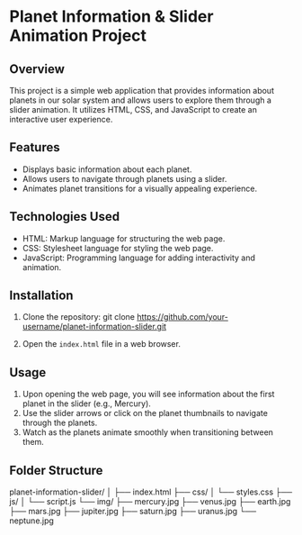# Planet Information & Slider Animation Project

## Overview

This project is a simple web application that provides information about planets in our solar system and allows users to explore them through a slider animation. It utilizes HTML, CSS, and JavaScript to create an interactive user experience.

## Features

- Displays basic information about each planet.
- Allows users to navigate through planets using a slider.
- Animates planet transitions for a visually appealing experience.

## Technologies Used

- HTML: Markup language for structuring the web page.
- CSS: Stylesheet language for styling the web page.
- JavaScript: Programming language for adding interactivity and animation.

## Installation

1. Clone the repository:
git clone https://github.com/your-username/planet-information-slider.git


2. Open the `index.html` file in a web browser.

## Usage

1. Upon opening the web page, you will see information about the first planet in the slider (e.g., Mercury).
2. Use the slider arrows or click on the planet thumbnails to navigate through the planets.
3. Watch as the planets animate smoothly when transitioning between them.

## Folder Structure

planet-information-slider/
│
├── index.html
├── css/
│   └── styles.css
├── js/
│   └── script.js
└── img/
    ├── mercury.jpg
    ├── venus.jpg
    ├── earth.jpg
    ├── mars.jpg
    ├── jupiter.jpg
    ├── saturn.jpg
    ├── uranus.jpg
    └── neptune.jpg
